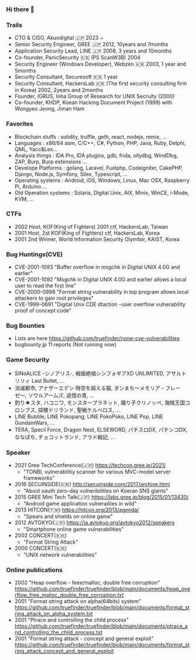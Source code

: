 ### Hi there 👋

<!--
**truefinder/truefinder** is a ✨ _special_ ✨ repository because its `README.md` (this file) appears on your GitHub profile.

Here are some ideas to get you started:

- 🔭 I’m currently working on ...
- 🌱 I’m currently learning ...
- 👯 I’m looking to collaborate on ...
- 🤔 I’m looking for help with ...
- 💬 Ask me about ...
- 📫 How to reach me: ...
- 😄 Pronouns: ...
- ⚡ Fun fact: ...
-->

### Trails
- CTO & CISO, Akuodigital 🇯🇵 2023 ~ 
- Senior Security Engineer, GREE 🇯🇵 2012, 10years and 7months   
- Application Security Lead, LINE 🇯🇵 2008, 3 years and 10months
- Co-founder, PanicSecurity 🇰🇷 (PS ScanW3B) 2004
- Security Engineer (Windows Developer), Webzen 🇰🇷  2003, 1 year and 5months
- Security Consultant, Securesoft 🇰🇷 1 year
- Security Consultant, HackersLab 🇰🇷 (The first security consulting firm in Korea) 2002, 2years and 2months
- Founder, IGRUS, Inha Group of Research for UNIX Secruity (2000)
- Co-founder, KHDP, Koean Hacking Document Project (1999) with Wongyeo Jeong, Jiman Ham

### Favorites 
- Blockchain stuffs : solidity, truffle, geth, react, nodejs, remix, ... 
- Languages : x86/64 asm, C/C++, C#, Python, PHP, Java, Ruby, Delphi, QML, Yacc&Lex... 
- Analysis things : IDA Pro, IDA plugins, gdb, frida, ollydbg, WindDbg, ZAP, Burp, Burp extensions ...
- Develope Platforms : golang, Laravel, Fuelphp, Codeigniter, CakePHP, Django, Node.js, Symfony, Silex, Typescript, ... 
- Operating systems : Android, iOS, Windows, Linux, Mac OSX, Raspberry Pi, Arduino ... 
- Old Operation systems : Solaris, Digital Unix, AIX, Minix, WinCE, i-Mode, KVM, ...

### CTFs 
- 2002 Host, KOF(King of Fighters) 2001 ctf, HackersLab, Taiwan
- 2001 Host, 2st KOF(King of Fighters) ctf, HackersLab, Korea 
- 2001 2nd Winner, World Information Security Olymfair, KAIST, Korea  

### Bug Huntings(CVE)
- CVE-2001-1093 "Buffer overflow in msgchk in Digital UNIX 4.0G and earlier"
- CVE-2001-1092 "Msgchk in Digital UNIX 4.0G and earlier allows a local user to read the first line"
- CVE-2000-0998 "Format string vulnerability in top program allows local attackers to gain root privileges"
- CVE-1999-0691 "Digital Unix CDE dtaction -user overflow vulnerability proof of concept code"

### Bug Bounties 
- Lists are here https://github.com/truefinder/none-cve-vulnerabilities
- bugbounty.jp 11 reports (Not running now) 

### Game Security
- SINoALICE -シノアリス-, 戦姫絶唱シンフォギアXD UNLIMITED, アサルトリリィ Last Bullet,  ...
- 消滅都市, アナザーエデン 時空を超える猫, ダンまち〜メモリア・フレーゼ〜, ソウルアームズ, 追憶の青, ... 
- 釣り★スタ, ハコニワ, モンスタープラネット, 踊り子クリノッペ, 海賊王国コロンブス, 探検ドリランド, 聖戦ケルベロス, ...
- LINE Bubble, LINE Pokopang, LINE PokoPoko, LINE Pop, LINE GundamWars, ...
- TERA, Specil Force, Dragon Nest, ELSEWORD, パチスロDX, パチンコDX, ななぱち, チョコットランド, アラド戦記, ...

### Speaker 
- 2021 Gree TechConference(🇯🇵) https://techcon.gree.jp/2021/
  * "TONBI, vulnerabilitiy scanner for various MVC-model server frameworks" 
- 2016 SECUINSIDE(🇰🇷) http://secuinside.com/2017/archive.html
  * "About oauth zero-day vulneribilities on Koeran SNS giants"  
- 2015 GREE Mini Tech Talk(🇯🇵) https://labs.gree.jp/blog/2015/01/13430/
  * "Android game application vulnerailiies in wild" 
- 2013 HITCON(🇹🇼) https://hitcon.org/2013/agenda/
  * "Spears and shields on online game" 
- 2012 AVTOKYO(🇯🇵) https://ja.avtokyo.org/avtokyo2012/speakers
  * "Smartphone online game vulnerabilities" 
- 2002 CONCERT(🇰🇷) 
  * "Format String Attack" 
- 2000 CONCERT(🇰🇷) 
  * "UNIX network vulnerabilities" 

### Online publications
- 2002 "Heap overflow - feee/malloc, double free corruption" 
https://github.com/truefinder/truefinder/blob/main/documents/heap_overflow_free_malloc_double_free_corruption.txt
- 2001 "Format string attack on alpha(64bits) system" 
https://github.com/truefinder/truefinder/blob/main/documents/format_string_attack_on_alpha_system.txt
- 2001 "Ptrace and controlling the child process" 
https://github.com/truefinder/truefinder/blob/main/documents/ptrace_and_controlling_the_child_process.txt
- 2001 "Format string attack - concept and general exploit" 
https://github.com/truefinder/truefinder/blob/main/documents/format_string_attack_concept_and_general_exploit

